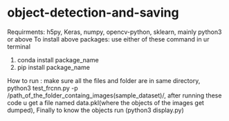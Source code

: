 # object-detection-and-saving
Requirments:
  h5py,
  Keras,
  numpy,
  opencv-python,
  sklearn,
  mainly python3 or above
To install above packages:
  use either of these command in ur terminal 
   1) conda install package_name
   2) pip install package_name
   
   
How to run :
  make sure all the files and folder are in same directory,
  python3 test_frcnn.py -p /path_of_the_folder_containg_images(sample_dataset)/,
  after running these code u get a file named data.pkl(where the objects of the images get dumped),
  Finally to know the objects run (python3 display.py)
   
  
